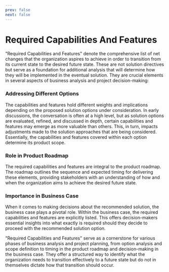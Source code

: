```yaml
---
prev: false
next: false
---
```


# Required Capabilities And Features

"Required Capabilities and Features" denote the comprehensive list of net changes that the organization aspires to achieve in order to transition from its current state to the desired future state. These are not solution directives but serve as a foundation for additional analysis that will determine how they will be implemented in the eventual solution. They are crucial elements in several aspects of business analysis and project decision-making:

### Addressing Different Options

The capabilities and features hold different weights and implications depending on the proposed solution options under consideration. In early discussions, the conversation is often at a high level, but as solution options are evaluated, refined, and discussed in depth, certain capabilities and features may emerge as more valuable than others. This, in turn, impacts adjustments made to the solution approaches that are being considered. Essentially, the capabilities and features covered within each option determine its product scope.

### Role in Product Roadmap

The required capabilities and features are integral to the product roadmap. The roadmap outlines the sequence and expected timing for delivering these elements, providing stakeholders with an understanding of how and when the organization aims to achieve the desired future state.

### Importance in Business Case

When it comes to making decisions about the recommended solution, the business case plays a pivotal role. Within the business case, the required capabilities and features are explicitly listed. This offers decision-makers essential insights into what exactly is required should they decide to proceed with the recommended solution option.

"Required Capabilities and Features" serve as a cornerstone for various phases of business analysis and project planning, from option analysis and scope definition to timing in the product roadmap and decision-making in the business case. They offer a structured way to identify what the organization needs to transition effectively to a future state but do not in themselves dictate how that transition should occur.
